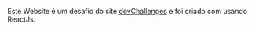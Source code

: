 Este Website é um desafio do site [devChallenges](https://devchallenges.io/) e foi criado com usando ReactJs.
